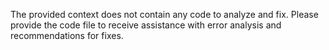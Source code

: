 The provided context does not contain any code to analyze and fix. Please provide the code file to receive assistance with error analysis and recommendations for fixes.